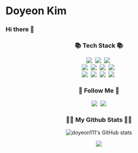 # Doyeon Kim
### Hi there 👋


<!--[![Hits](https://hits.seeyoufarm.com/api/count/incr/badge.svg?url=https%3A%2F%2Fgithub.com%2Fdoyeon111&count_bg=%2379C83D&title_bg=%23555555&icon=&icon_color=%23E7E7E7&title=hits&edge_flat=false)](https://hits.seeyoufarm.com) -->
<!--
**doyeon111/doyeon111** is a ✨ _special_ ✨ repository because its `README.md` (this file) appears on your GitHub profile.

Here are some ideas to get you started:

- 🔭 I’m currently working on ...
- 🌱 I’m currently learning ...
- 👯 I’m looking to collaborate on ...
- 🤔 I’m looking for help with ...
- 💬 Ask me about ...
- 📫 How to reach me: ...
- 😄 Pronouns: ...
- ⚡ Fun fact: ...
-->

<h3 align="center">📚 Tech Stack 📚</h3>
<p align="center">
  <img src="https://img.shields.io/badge/Java-007396?style=flat-square&logo=Java&logoColor=white"/></a>&nbsp
  <img src="https://img.shields.io/badge/JSP-2C2255?style=flat-square&logo=Python&logoColor=white"/></a>&nbsp 
  <img src="https://img.shields.io/badge/Javascript-F7DF1E?style=flat-square&logo=javascript&logoColor=white"/></a>&nbsp 
  <br>
  <img src="https://img.shields.io/badge/Spring-6DB33F?style=flat-square&logo=Spring&logoColor=white"/></a>&nbsp
  <img src="https://img.shields.io/badge/SpringBoot-6DB33F?style=flat-square&logo=SpringBoot&logoColor=white"/></a>&nbsp 
  <img src="https://img.shields.io/badge/Vue.js-4FC08D?style=flat-square&logo=Node.js&logoColor=white"/></a>&nbsp
  <img src="https://img.shields.io/badge/Express-000000?style=flat-square&logo=Express&logoColor=white"/></a>&nbsp
  <br>
  <img src="https://img.shields.io/badge/Mysql-E6B91E?style=flat-square&logo=MySql&logoColor=white"/></a>&nbsp 
  <img src="https://img.shields.io/badge/Oracle-F80000?style=flat-square&logo=AmazonAWS&logoColor=white"/></a>&nbsp 
  <img src="https://img.shields.io/badge/JQuery-0769AD?style=flat-square&logo=Docker&logoColor=white"/></a>&nbsp 
  <img src="https://img.shields.io/badge/HTML-E34F26?style=flat-square&logo=Jenkins&logoColor=white"/></a>&nbsp 
</p>


<h3 align="center">🌈 Follow Me 🌈</h3>
<p align="center">
  <a href="https://velog.io/@rlaehdus0417"><img src="https://img.shields.io/badge/Tech%20Blog-11B48A?style=flat-square&logo=Vimeo&logoColor=white&link=https://velog.io/@rlaehdus0417"/></a>&nbsp
  <a href="mailto:lby9905@gmail.com"><img src="https://img.shields.io/badge/Gmail-d14836?style=flat-square&logo=Gmail&logoColor=white&link=lby9905@gmail.com"/></a>
</p>


<h3 align="center">👩‍💻 My Github Stats 👩‍💻</h3>
<div align="center">

<!--[![Anurag's GitHub stats](https://github-readme-stats.vercel.app/api?username=doyeon111&hide_title=true&show_icons=true&include_all_commits=true&disable_animations=true&theme=vue)](https://github.com/doyeon111/github-readme-stats) -->
![doyeon111's GitHub stats](https://github-readme-stats.vercel.app/api?username=doyeon111&show_icons=true&theme=dracula)
</div>

<p align="center">
  <a href="https://hits.seeyoufarm.com"><img src="https://hits.seeyoufarm.com/api/count/incr/badge.svg?url=https%3A%2F%2Fgithub.com%2Fdoyeon111&count_bg=%2341B883&title_bg=%23CDC2C2&icon=github.svg&icon_color=%23E7E7E7&title=hits&edge_flat=false"/></a>
</p>
